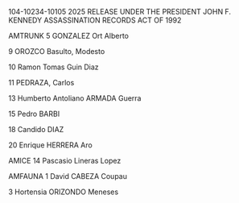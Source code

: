 104-10234-10105 2025 RELEASE UNDER THE PRESIDENT JOHN F. KENNEDY ASSASSINATION RECORDS ACT OF 1992

AMTRUNK 5 GONZALEZ Ort Alberto

9 OROZCO Basulto, Modesto

10 Ramon Tomas Guin Diaz

11 PEDRAZA, Carlos

13 Humberto Antoliano ARMADA Guerra

15 Pedro BARBI

18 Candido DIAZ

20 Enrique HERRERA Aro

AMICE 14 Pascasio Lineras Lopez

AMFAUNA 1 David CABEZA Coupau

3 Hortensia ORIZONDO Meneses
